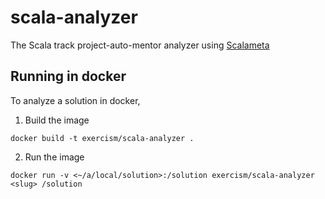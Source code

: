 # scala-analyzer

The Scala track project-auto-mentor analyzer using [Scalameta](https://scalameta.org/)


## Running in docker

To analyze a solution in docker,
1. Build the image
```
docker build -t exercism/scala-analyzer .
```
2. Run the image
```
docker run -v <~/a/local/solution>:/solution exercism/scala-analyzer <slug> /solution
```